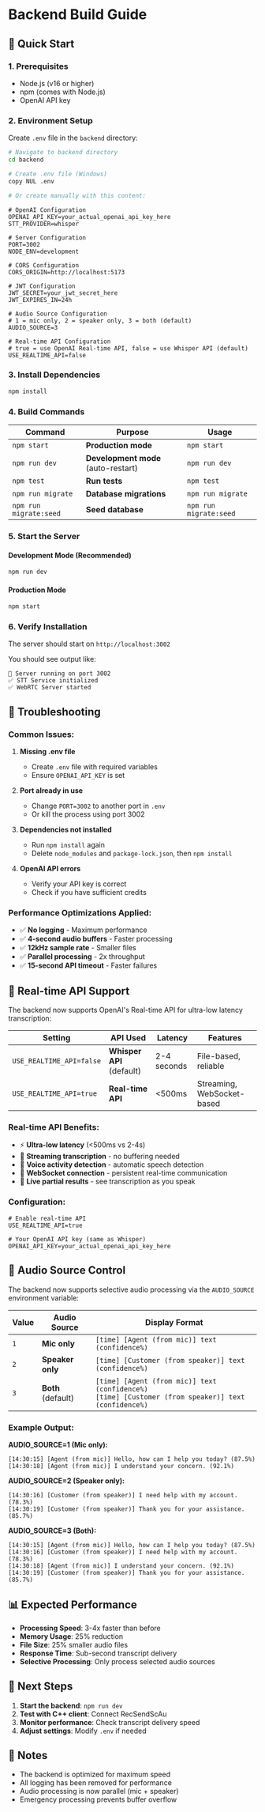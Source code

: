 # Backend Build Guide

## 🚀 **Quick Start**

### **1. Prerequisites**
- Node.js (v16 or higher)
- npm (comes with Node.js)
- OpenAI API key

### **2. Environment Setup**

Create `.env` file in the `backend` directory:

```bash
# Navigate to backend directory
cd backend

# Create .env file (Windows)
copy NUL .env

# Or create manually with this content:
```

```env
# OpenAI Configuration
OPENAI_API_KEY=your_actual_openai_api_key_here
STT_PROVIDER=whisper

# Server Configuration
PORT=3002
NODE_ENV=development

# CORS Configuration
CORS_ORIGIN=http://localhost:5173

# JWT Configuration
JWT_SECRET=your_jwt_secret_here
JWT_EXPIRES_IN=24h

# Audio Source Configuration
# 1 = mic only, 2 = speaker only, 3 = both (default)
AUDIO_SOURCE=3

# Real-time API Configuration
# true = use OpenAI Real-time API, false = use Whisper API (default)
USE_REALTIME_API=false
```

### **3. Install Dependencies**

```bash
npm install
```

### **4. Build Commands**

| Command | Purpose | Usage |
|---------|---------|-------|
| `npm start` | **Production mode** | `npm start` |
| `npm run dev` | **Development mode** (auto-restart) | `npm run dev` |
| `npm test` | **Run tests** | `npm test` |
| `npm run migrate` | **Database migrations** | `npm run migrate` |
| `npm run migrate:seed` | **Seed database** | `npm run migrate:seed` |

### **5. Start the Server**

#### **Development Mode (Recommended)**
```bash
npm run dev
```

#### **Production Mode**
```bash
npm start
```

### **6. Verify Installation**

The server should start on `http://localhost:3002`

You should see output like:
```
🚀 Server running on port 3002
✅ STT Service initialized
✅ WebRTC Server started
```

## 🔧 **Troubleshooting**

### **Common Issues:**

1. **Missing .env file**
   - Create `.env` file with required variables
   - Ensure `OPENAI_API_KEY` is set

2. **Port already in use**
   - Change `PORT=3002` to another port in `.env`
   - Or kill the process using port 3002

3. **Dependencies not installed**
   - Run `npm install` again
   - Delete `node_modules` and `package-lock.json`, then `npm install`

4. **OpenAI API errors**
   - Verify your API key is correct
   - Check if you have sufficient credits

### **Performance Optimizations Applied:**

- ✅ **No logging** - Maximum performance
- ✅ **4-second audio buffers** - Faster processing
- ✅ **12kHz sample rate** - Smaller files
- ✅ **Parallel processing** - 2x throughput
- ✅ **15-second API timeout** - Faster failures

## 🚀 **Real-time API Support**

The backend now supports OpenAI's Real-time API for ultra-low latency transcription:

| Setting | API Used | Latency | Features |
|---------|----------|---------|----------|
| `USE_REALTIME_API=false` | **Whisper API** (default) | 2-4 seconds | File-based, reliable |
| `USE_REALTIME_API=true` | **Real-time API** | <500ms | Streaming, WebSocket-based |

### **Real-time API Benefits:**
- ⚡ **Ultra-low latency** (<500ms vs 2-4s)
- 🔄 **Streaming transcription** - no buffering needed
- 🎯 **Voice activity detection** - automatic speech detection
- 📡 **WebSocket connection** - persistent real-time communication
- 🎤 **Live partial results** - see transcription as you speak

### **Configuration:**
```env
# Enable real-time API
USE_REALTIME_API=true

# Your OpenAI API key (same as Whisper)
OPENAI_API_KEY=your_actual_openai_api_key_here
```

## 🎤 **Audio Source Control**

The backend now supports selective audio processing via the `AUDIO_SOURCE` environment variable:

| Value | Audio Source | Display Format |
|-------|-------------|----------------|
| `1` | **Mic only** | `[time] [Agent (from mic)] text (confidence%)` |
| `2` | **Speaker only** | `[time] [Customer (from speaker)] text (confidence%)` |
| `3` | **Both** (default) | `[time] [Agent (from mic)] text (confidence%)`<br>`[time] [Customer (from speaker)] text (confidence%)` |

### **Example Output:**

**AUDIO_SOURCE=1 (Mic only):**
```
[14:30:15] [Agent (from mic)] Hello, how can I help you today? (87.5%)
[14:30:18] [Agent (from mic)] I understand your concern. (92.1%)
```

**AUDIO_SOURCE=2 (Speaker only):**
```
[14:30:16] [Customer (from speaker)] I need help with my account. (78.3%)
[14:30:19] [Customer (from speaker)] Thank you for your assistance. (85.7%)
```

**AUDIO_SOURCE=3 (Both):**
```
[14:30:15] [Agent (from mic)] Hello, how can I help you today? (87.5%)
[14:30:16] [Customer (from speaker)] I need help with my account. (78.3%)
[14:30:18] [Agent (from mic)] I understand your concern. (92.1%)
[14:30:19] [Customer (from speaker)] Thank you for your assistance. (85.7%)
```

## 📊 **Expected Performance**

- **Processing Speed**: 3-4x faster than before
- **Memory Usage**: 25% reduction
- **File Size**: 25% smaller audio files
- **Response Time**: Sub-second transcript delivery
- **Selective Processing**: Only process selected audio sources

## 🎯 **Next Steps**

1. **Start the backend**: `npm run dev`
2. **Test with C++ client**: Connect RecSendScAu
3. **Monitor performance**: Check transcript delivery speed
4. **Adjust settings**: Modify `.env` if needed

## 📝 **Notes**

- The backend is optimized for maximum speed
- All logging has been removed for performance
- Audio processing is now parallel (mic + speaker)
- Emergency processing prevents buffer overflow
